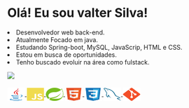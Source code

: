 <p> 
 <h1>Olá! Eu sou valter Silva!</h1>
 <li>Desenvolvedor web back-end.</li>
 <li>Atualmente Focado em java.</li>
 <li>Estudando Spring-boot, MySQL, JavaScrip, HTML e CSS.</li>
 <li>Estou em busca de oportunidades.</ul>
 <li>Tenho buscado evoluir na área como fulstack.</li>
</p>
 
 <div>
  <a href="https://github.com/valterchess">
  <img height="180em" src="https://github-readme-stats.vercel.app/api/top-langs/?username=valterchess&layout=compact&langs_count=7&theme=dark"/>
</div>
<div style="display: inline_block"><br>
  <img align="center" alt="Valter-java" height="30" width="40" src="https://raw.githubusercontent.com/devicons/devicon/master/icons/java/java-original.svg">
  <img align="center" alt="Valter-js" height="30" width="40" src="https://raw.githubusercontent.com/devicons/devicon/master/icons/javascript/javascript-plain.svg">
  <img align="center" alt="Valter-spring" height="30" width="40" src="https://raw.githubusercontent.com/devicons/devicon/master/icons/spring/spring-original.svg">
  <img align="center" alt="Valter-HTML" height="30" width="40" src="https://raw.githubusercontent.com/devicons/devicon/master/icons/html5/html5-original.svg">
  <img align="center" alt="Valter-CSS" height="30" width="40" src="https://raw.githubusercontent.com/devicons/devicon/master/icons/css3/css3-original.svg">
  <img align="center" alt="Valter-sql" height="30" width="40" src="https://raw.githubusercontent.com/devicons/devicon/master/icons/mysql/mysql-original.svg">
  <img align="center" alt="Valter-sql" height="30" width="40" src="https://raw.githubusercontent.com/devicons/devicon/master/icons/git/git-original.svg">
</div>

